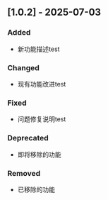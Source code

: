 ## [1.0.2] - 2025-07-03

### Added
- 新功能描述test

### Changed
- 现有功能改进test

### Fixed
- 问题修复说明test

### Deprecated
- 即将移除的功能

### Removed
- 已移除的功能